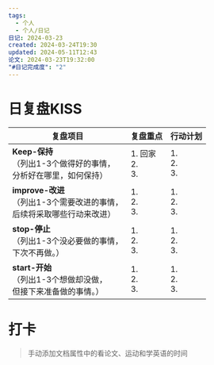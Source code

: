 ```yaml
---
tags:
  - 个人
  - 个人/日记
日记: 2024-03-23
created: 2024-03-24T19:30
updated: 2024-05-11T12:43
论文: 2024-03-23T19:32:00
"#日记完成度": "2"
---
```



# 日复盘KISS
| **复盘项目**                                             | **复盘重点**            | **行动计划**          |
| ---------------------------------------------------- | ------------------- | ----------------- |
| **Keep-保持**<br>（列出1-3个做得好的事情，<br>   分析好在哪里，如何保持）     | 1.  回家<br>2. <br>3. | 1.  <br>2. <br>3. |
| **improve-改进**<br>（列出1-3个需要改进的事情，<br>  后续将采取哪些行动来改进） | 1.  <br>2. <br>3.   | 1.  <br>2. <br>3. |
| **stop-停止**<br>（列出1-3个没必要做的事情，<br>下次不再做。）            | 1.  <br>2. <br>3.   | 1.  <br>2. <br>3. |
| **start-开始**<br>（列出1-3个想做却没做，<br>但接下来准备做的事情。）        | 1.  <br>2. <br>3.   | 1.  <br>2. <br>3. |


# 打卡
> 手动添加文档属性中的看论文、运动和学英语的时间


